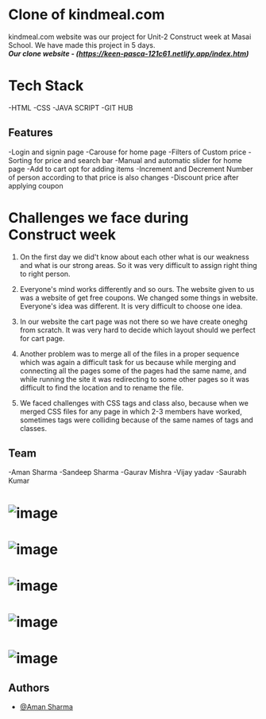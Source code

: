 # Clone of kindmeal.com
kindmeal.com website was our project for Unit-2 Construct week at Masai School.
We have made this project in 5 days.<br />
***Our clone website - (https://keen-pasca-121c61.netlify.app/index.htm)***


# Tech Stack
-HTML
-CSS
-JAVA SCRIPT
-GIT HUB

## Features

-Login and signin page
-Carouse for home page
-Filters of Custom price
-Sorting for price and search bar
-Manual and automatic slider for home page
-Add to cart opt for adding items
-Increment and Decrement Number of person according to that price is also changes
-Discount price after applying coupon

# Challenges we face during Construct week

1. On the first day we did't know about each other what is our weakness and what is our strong areas. So it was very difficult to assign right thing to right person.

2. Everyone's mind works differently and so ours. The website given to us was a website of get free coupons. We changed some things in website. Everyone's idea was different. It is very difficult to choose one idea.

3. In our website the cart page was not there so we have create oneghg from scratch. It was very hard to decide which layout should we perfect for cart page.

4. Another problem was to merge all of the files in a proper sequence which was again a difficult task for us because while merging and connecting all the pages some of the pages had the same name, and while running the site it was redirecting to some other pages so it was difficult to find the location and to rename the file.

5. We faced challenges with CSS tags and class also, because when we merged CSS files for any page in which 2-3 members have worked, sometimes tags were colliding because of the same names of tags and classes.


## Team

-Aman Sharma
-Sandeep Sharma
-Gaurav Mishra
-Vijay yadav
-Saurabh Kumar

# ![image](https://user-images.githubusercontent.com/54835356/212650544-418497fe-7ac1-4a99-8b39-249386ac0905.png)
# ![image](https://user-images.githubusercontent.com/54835356/212651425-d9d56acf-d0ac-42e1-a091-d4af800dd55a.png)
# ![image](https://user-images.githubusercontent.com/54835356/212650969-be2eac5e-6da5-4f88-a7e1-db2190b18720.png)
# ![image](https://user-images.githubusercontent.com/54835356/212651250-f69546a0-d4fc-435e-8f42-607798ab55a1.png)
# ![image](https://user-images.githubusercontent.com/54835356/212651653-41cdc343-bac7-42ac-8919-e08c7a52cced.png)





## Authors

- [@Aman Sharma](https://github.com/Aman103767)
